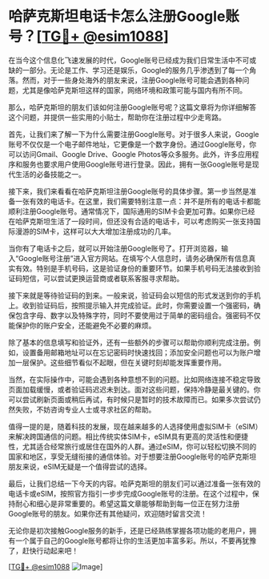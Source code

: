 # 哈萨克斯坦电话卡怎么注册Google账号？[[TG💪+ @esim1088](https://t.me/s/esim1088)]

在当今这个信息化飞速发展的时代，Google账号已经成为我们日常生活中不可或缺的一部分。无论是工作、学习还是娱乐，Google的服务几乎渗透到了每一个角落。然而，对于一些身处海外的朋友来说，注册Google账号可能会遇到各种问题，尤其是像哈萨克斯坦这样的国家，网络环境和政策可能与国内有所不同。

那么，哈萨克斯坦的朋友们该如何注册Google账号呢？这篇文章将为你详细解答这个问题，并提供一些实用的小贴士，帮助你在注册过程中少走弯路。

首先，让我们来了解一下为什么需要注册Google账号。对于很多人来说，Google账号不仅仅是一个电子邮件地址，它更像是一个数字身份。通过Google账号，你可以访问Gmail、Google Drive、Google Photos等众多服务。此外，许多应用程序和服务也要求用户使用Google账号进行登录。因此，拥有一张Google账号是现代生活的必备技能之一。

接下来，我们来看看在哈萨克斯坦注册Google账号的具体步骤。第一步当然是准备一张有效的电话卡。在这里，我们需要特别注意一点：并不是所有的电话卡都能顺利注册Google账号。通常情况下，国际通用的SIM卡会更加可靠。如果你已经在哈萨克斯坦生活了一段时间，但还没有合适的电话卡，可以考虑购买一张支持国际漫游的SIM卡，这样可以大大增加注册成功的几率。

当你有了电话卡之后，就可以开始注册Google账号了。打开浏览器，输入“Google账号注册”进入官方网站。在填写个人信息时，请务必确保所有信息真实有效。特别是手机号码，这是验证身份的重要环节。如果手机号码无法接收到验证码短信，可以尝试更换运营商或者联系客服寻求帮助。

接下来就是等待验证码的到来。一般来说，验证码会以短信的形式发送到你的手机上。收到验证码后，按照提示输入并完成验证。此时，你需要设置一个强密码，确保包含字母、数字以及特殊字符，同时不要使用过于简单的密码组合。强密码不仅能保护你的账户安全，还能避免不必要的麻烦。

除了基本的信息填写和验证外，还有一些额外的步骤可以帮助你顺利完成注册。例如，设置备用邮箱地址可以在忘记密码时快速找回；添加安全问题也可以为账户增加一层保护。这些细节看似不起眼，但在关键时刻却能发挥重要作用。

当然，在实际操作中，可能会遇到各种意想不到的问题。比如网络连接不稳定导致页面加载缓慢，或者验证码迟迟未到达。面对这些问题，保持冷静是最关键的。你可以尝试刷新页面或稍后再试，有时候只是暂时的技术故障而已。如果多次尝试仍然失败，不妨咨询专业人士或寻求社区的帮助。

值得一提的是，随着科技的发展，现在越来越多的人选择使用虚拟SIM卡（eSIM）来解决跨国通信的问题。相比传统实体SIM卡，eSIM具有更高的灵活性和便捷性，尤其适合经常旅行或居住在国外的人群。通过eSIM，你可以轻松切换不同的国家和地区，享受无缝衔接的通信体验。对于想要注册Google账号的哈萨克斯坦朋友来说，eSIM无疑是一个值得尝试的选择。

最后，让我们总结一下今天的内容。哈萨克斯坦的朋友们可以通过准备一张有效的电话卡或eSIM，按照官方指引一步步完成Google账号的注册。在这个过程中，保持耐心和细心是非常重要的。希望这篇文章能够帮助到每一位正在努力注册Google账号的朋友。如果你还有其他疑问，欢迎随时留言交流！

无论你是初次接触Google服务的新手，还是已经熟练掌握各项功能的老用户，拥有一个属于自己的Google账号都将让你的生活更加丰富多彩。所以，不要再犹豫了，赶快行动起来吧！

[[TG💪+ @esim1088](https://t.me/s/esim1088) ![Image](https://i.postimg.cc/4NQfJmqS/Snipaste-2025-05-13-00-14-12.png)]